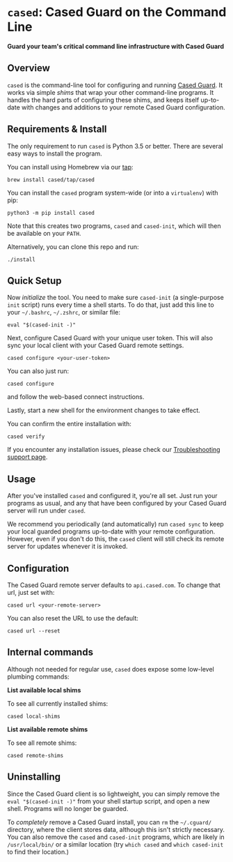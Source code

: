 `cased`: Cased Guard on the Command Line
==========================================

**Guard your team's critical command line infrastructure with Cased Guard**

Overview
-----------

`cased` is the command-line tool for configuring and running [Cased Guard](https://cased.com/guard).
It works via simple _shims_ that wrap your other command-line programs.
It handles the hard parts of configuring these shims, and keeps itself up-to-date
with changes and additions to your remote Cased Guard configuration.


Requirements & Install
-----------------------

The only requirement to run `cased` is Python 3.5 or better. There are several easy ways to install
the program.

You can install using Homebrew via our [tap](https://github.com/cased/homebrew-tap):

```
brew install cased/tap/cased
```

You can install the `cased` program system-wide (or into a `virtualenv`) with pip:

```
python3 -m pip install cased
```

Note that this creates two programs, `cased` and `cased-init`, which will then be
available on your `PATH`.

Alternatively, you can clone this repo and run:

```
./install
```


Quick Setup
-----------------------

Now _initialize_ the tool. You need to make sure `cased-init` (a single-purpose `init` script)
runs every time a shell starts. To do that, just add this line to your `~/.bashrc`, `~/.zshrc`,
or similar file:

```
eval "$(cased-init -)"
```

Next, configure Cased Guard with your unique user token. This will also sync your local client
with your Cased Guard remote settings.

```
cased configure <your-user-token>
```

You can also just run:

```
cased configure
```

and follow the web-based connect instructions.

Lastly, start a new shell for the environment changes to take effect.

You can confirm the entire installation with:

```
cased verify
```

If you encounter any installation issues, please check our
[Troubleshooting support page](https://docs.cased.com/docs/troubleshooting).

Usage
------

After you've installed `cased` and configured it, you're all set.
Just run your programs as usual, and any that have been configured by
your Cased Guard server will run under `cased`.

We recommend you periodically (and automatically)
run `cased sync` to keep your local guarded programs up-to-date
with your remote configuration. However, even if  you don't do this,
the `cased` client will still check its remote server for
updates whenever it is invoked.

Configuration
---------------

The Cased Guard remote server defaults to `api.cased.com`. To change that
url, just set with:

```
cased url <your-remote-server>
```

You can also reset the URL to use the default:

```
cased url --reset
```


Internal commands
------------------

Although not needed for regular use, `cased` does expose some low-level
plumbing commands:

**List available local shims**

To see all currently installed shims:

```
cased local-shims
```

**List available remote shims**

To see all remote  shims:

```
cased remote-shims
```

Uninstalling
---------------------

Since the Cased Guard client is so lightweight, you can simply
remove the ` eval "$(cased-init -)"` from your shell startup script,
and open a new shell. Programs will no longer be guarded.

To _completely_ remove a Cased Guard install, you can `rm`
the `~/.cguard/` directory, where the client stores data, although
this isn't strictly necessary. You can also remove the
`cased` and `cased-init` programs, which are likely
in `/usr/local/bin/` or a similar location (try `which cased`
and `which cased-init` to find their location.)
